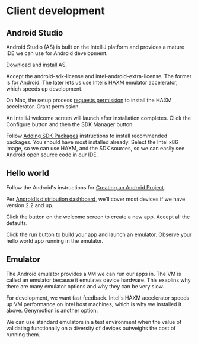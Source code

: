 # Client development

## Android Studio

Android Studio (AS) is built on the IntelliJ platform and provides a mature IDE we can use for Android development.

[Download](https://developer.android.com/sdk/index.html) and [install](https://developer.android.com/sdk/installing/index.html?pkg=studio) AS.

Accept the android-sdk-license and intel-android-extra-license. The former is for Android. The later lets us use Intel’s HAXM emulator accelerator, which speeds up development.

On Mac, the setup process [requests permission](https://code.google.com/p/android/issues/detail?id=81761) to install the HAXM accelerator. Grant permission.

An IntelliJ welcome screen will launch after installation completes. Click the Configure button and then the SDK Manager button.

Follow [Adding SDK Packages](https://developer.android.com/sdk/installing/adding-packages.html) instructions to install recommended packages. You should have most installed already. Select the Intel x86 image, so we can use HAXM, and the SDK sources, so we can easily see Android open source code in our IDE.

## Hello world

Follow the Android's instructions for [Creating an Android Project](https://developer.android.com/training/basics/firstapp/creating-project.html).

Per [Android’s distribution dashboard](https://developer.android.com/about/dashboards/index.html?utm_source=suzunone), we’ll cover most devices if we have version 2.2 and up.

Click the button on the welcome screen to create a new app. Accept all the defaults.

Click the run button to build your app and launch an emulator. Observe your hello world app running in the emulator.

## Emulator

The Android emulator provides a VM we can run our apps in. The VM is called an emulator because it emulates device hardware. This exaplins why there are many emulator options and why they can be very slow.

For development, we want fast feedback. Intel's HAXM accelerator speeds up VM performance on Intel host machines, which is why we installed it above. Genymotion is another option.

We can use standard emulators in a test environment when the value of validating functionally on a diversity of devices outweighs the cost of running them.
